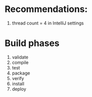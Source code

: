 # Recommendations:
1. thread count = 4 in IntelliJ settings

# Build phases
1. validate
2. compile 
3. test
4. package
5. verify
6. install
7. deploy
